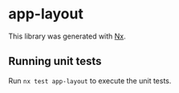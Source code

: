 # app-layout

This library was generated with [Nx](https://nx.dev).

## Running unit tests

Run `nx test app-layout` to execute the unit tests.
